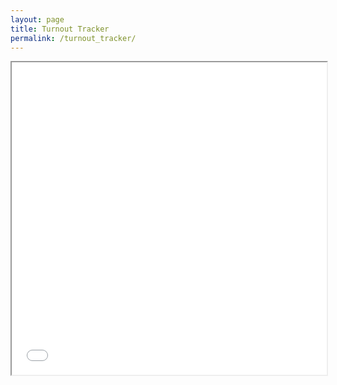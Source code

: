 ```yaml
---
layout: page
title: Turnout Tracker
permalink: /turnout_tracker/
---
```



<iframe src="/assets/files/turnout_tracker_philadelphia-10.html" width="100%" height="500px"></iframe>